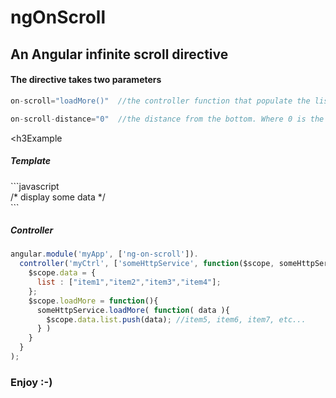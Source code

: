 # ngOnScroll

<h2>An Angular infinite scroll directive</h2>

<h4>
The directive takes two parameters
</h4>

```javascript 
on-scroll="loadMore()"  //the controller function that populate the list of data
``` 

```javascript 
on-scroll-distance="0"  //the distance from the bottom. Where 0 is the closest from bottom.
``` 

<h3Example</h3> 

<h5>Template</h5>
```javascript
<div ng-repeat="model in data.list"  on-scroll="loadMore()" on-scroll-distance="0">
  /* display some data */
</div>
```
<h5>Controller</h5>

```javascript
angular.module('myApp', ['ng-on-scroll']).
  controller('myCtrl', ['someHttpService', function($scope, someHttpService) {
    $scope.data = {
      list : ["item1","item2","item3","item4"];
    };
    $scope.loadMore = function(){
      someHttpService.loadMore( function( data ){
        $scope.data.list.push(data); //item5, item6, item7, etc...  
      } )
    }
  }
);
```

<h3>Enjoy :-)</h3>
